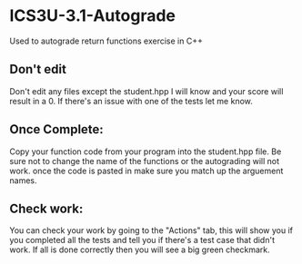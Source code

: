 # ICS3U-3.1-Autograde
Used to autograde return functions exercise in C++  

## Don't edit  
Don't edit any files except the student.hpp I will know and your score will result in a 0. If there's an issue with one of the tests let me know.
  
## Once Complete:  
Copy your function code from your program into the student.hpp file. Be sure not to change the name of the functions or the autograding will not work. once the code is pasted in make sure you match up the arguement names.   
  
## Check work:  
You can check your work by going to the "Actions" tab, this will show you if you completed all the tests and tell you if there's a test case that didn't work. If all is done correctly then you will see a big green checkmark.
